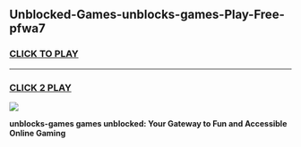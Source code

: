 
## Unblocked-Games-unblocks-games-Play-Free-pfwa7
<h3>
<a href="https://premium76.site?title=unblocks-games&ref=20M">CLICK TO PLAY</a></h3>
<hr>

<h3>
<a href="https://premium76.site?title=unblocks-games&ref=20M">CLICK 2 PLAY</a>
  
</h3>

<a href="https://premium76.site?title=unblocks-games&ref=19M"><img src="https://clearcache.store/games.png"></a>


**unblocks-games games unblocked: Your Gateway to Fun and Accessible Online Gaming**
